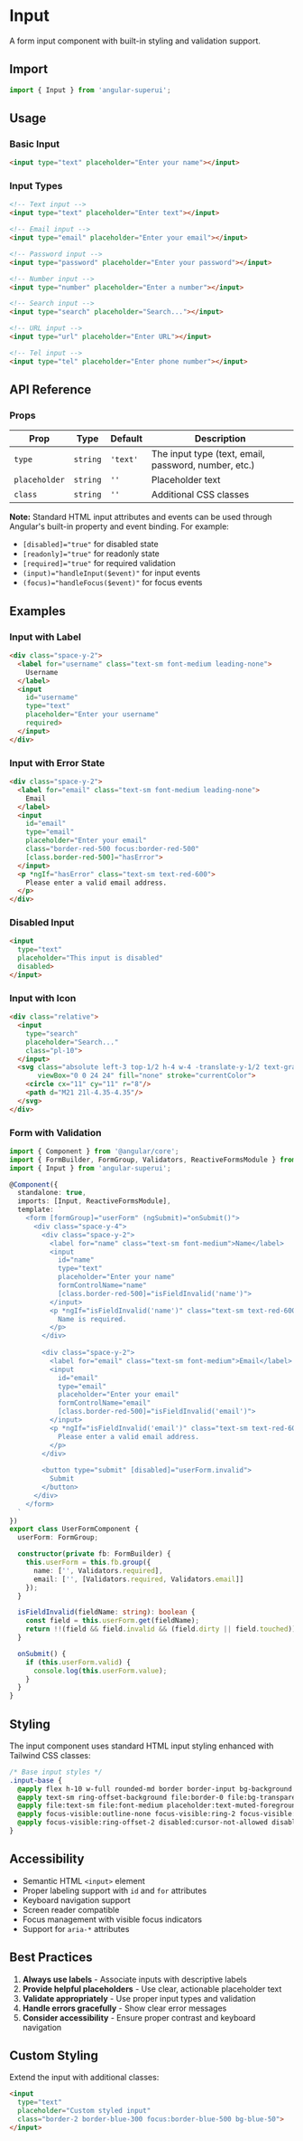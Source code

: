 # Input

A form input component with built-in styling and validation support.

## Import

```typescript
import { Input } from 'angular-superui';
```

## Usage

### Basic Input

```html
<input type="text" placeholder="Enter your name"></input>
```

### Input Types

```html
<!-- Text input -->
<input type="text" placeholder="Enter text"></input>

<!-- Email input -->
<input type="email" placeholder="Enter your email"></input>

<!-- Password input -->
<input type="password" placeholder="Enter your password"></input>

<!-- Number input -->
<input type="number" placeholder="Enter a number"></input>

<!-- Search input -->
<input type="search" placeholder="Search..."></input>

<!-- URL input -->
<input type="url" placeholder="Enter URL"></input>

<!-- Tel input -->
<input type="tel" placeholder="Enter phone number"></input>
```

## API Reference

### Props

| Prop | Type | Default | Description |
|------|------|---------|-------------|
| `type` | `string` | `'text'` | The input type (text, email, password, number, etc.) |
| `placeholder` | `string` | `''` | Placeholder text |
| `class` | `string` | `''` | Additional CSS classes |

**Note:** Standard HTML input attributes and events can be used through Angular's built-in property and event binding. For example:
- `[disabled]="true"` for disabled state
- `[readonly]="true"` for readonly state  
- `[required]="true"` for required validation
- `(input)="handleInput($event)"` for input events
- `(focus)="handleFocus($event)"` for focus events

## Examples

### Input with Label

```html
<div class="space-y-2">
  <label for="username" class="text-sm font-medium leading-none">
    Username
  </label>
  <input 
    id="username"
    type="text" 
    placeholder="Enter your username"
    required>
  </input>
</div>
```

### Input with Error State

```html
<div class="space-y-2">
  <label for="email" class="text-sm font-medium leading-none">
    Email
  </label>
  <input 
    id="email"
    type="email" 
    placeholder="Enter your email"
    class="border-red-500 focus:border-red-500"
    [class.border-red-500]="hasError">
  </input>
  <p *ngIf="hasError" class="text-sm text-red-600">
    Please enter a valid email address.
  </p>
</div>
```

### Disabled Input

```html
<input 
  type="text" 
  placeholder="This input is disabled"
  disabled>
</input>
```

### Input with Icon

```html
<div class="relative">
  <input 
    type="search" 
    placeholder="Search..."
    class="pl-10">
  </input>
  <svg class="absolute left-3 top-1/2 h-4 w-4 -translate-y-1/2 text-gray-400" 
       viewBox="0 0 24 24" fill="none" stroke="currentColor">
    <circle cx="11" cy="11" r="8"/>
    <path d="M21 21l-4.35-4.35"/>
  </svg>
</div>
```

### Form with Validation

```typescript
import { Component } from '@angular/core';
import { FormBuilder, FormGroup, Validators, ReactiveFormsModule } from '@angular/forms';
import { Input } from 'angular-superui';

@Component({
  standalone: true,
  imports: [Input, ReactiveFormsModule],
  template: `
    <form [formGroup]="userForm" (ngSubmit)="onSubmit()">
      <div class="space-y-4">
        <div class="space-y-2">
          <label for="name" class="text-sm font-medium">Name</label>
          <input 
            id="name"
            type="text" 
            placeholder="Enter your name"
            formControlName="name"
            [class.border-red-500]="isFieldInvalid('name')">
          </input>
          <p *ngIf="isFieldInvalid('name')" class="text-sm text-red-600">
            Name is required.
          </p>
        </div>
        
        <div class="space-y-2">
          <label for="email" class="text-sm font-medium">Email</label>
          <input 
            id="email"
            type="email" 
            placeholder="Enter your email"
            formControlName="email"
            [class.border-red-500]="isFieldInvalid('email')">
          </input>
          <p *ngIf="isFieldInvalid('email')" class="text-sm text-red-600">
            Please enter a valid email address.
          </p>
        </div>
        
        <button type="submit" [disabled]="userForm.invalid">
          Submit
        </button>
      </div>
    </form>
  `
})
export class UserFormComponent {
  userForm: FormGroup;

  constructor(private fb: FormBuilder) {
    this.userForm = this.fb.group({
      name: ['', Validators.required],
      email: ['', [Validators.required, Validators.email]]
    });
  }

  isFieldInvalid(fieldName: string): boolean {
    const field = this.userForm.get(fieldName);
    return !!(field && field.invalid && (field.dirty || field.touched));
  }

  onSubmit() {
    if (this.userForm.valid) {
      console.log(this.userForm.value);
    }
  }
}
```

## Styling

The input component uses standard HTML input styling enhanced with Tailwind CSS classes:

```css
/* Base input styles */
.input-base {
  @apply flex h-10 w-full rounded-md border border-input bg-background px-3 py-2;
  @apply text-sm ring-offset-background file:border-0 file:bg-transparent;
  @apply file:text-sm file:font-medium placeholder:text-muted-foreground;
  @apply focus-visible:outline-none focus-visible:ring-2 focus-visible:ring-ring;
  @apply focus-visible:ring-offset-2 disabled:cursor-not-allowed disabled:opacity-50;
}
```

## Accessibility

- Semantic HTML `<input>` element
- Proper labeling support with `id` and `for` attributes
- Keyboard navigation support
- Screen reader compatible
- Focus management with visible focus indicators
- Support for `aria-*` attributes

## Best Practices

1. **Always use labels** - Associate inputs with descriptive labels
2. **Provide helpful placeholders** - Use clear, actionable placeholder text
3. **Validate appropriately** - Use proper input types and validation
4. **Handle errors gracefully** - Show clear error messages
5. **Consider accessibility** - Ensure proper contrast and keyboard navigation

## Custom Styling

Extend the input with additional classes:

```html
<input 
  type="text" 
  placeholder="Custom styled input"
  class="border-2 border-blue-300 focus:border-blue-500 bg-blue-50">
</input>
```
